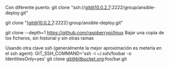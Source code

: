 Con diferente puerto:
git clone "ssh://git@10.0.2.7:2222/group/ansible-deploy.git"

git clone "[git@10.0.2.7:2222]:group/ansible-deploy.git"


git clone --depth=1 https://github.com/raspberrypi/linux
Bajar una copia de los ficheros, sin historial y sin otras ramas


Usando otra clave ssh (generalmente la mejor aproximación es meterla en el ssh agent):
GIT_SSH_COMMAND='ssh -i ~/.ssh/foobar -o IdentitiesOnly=yes' git clone git@bitbucket.org:foo/bar.git
